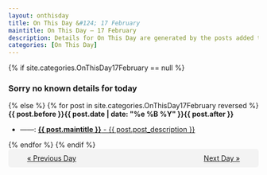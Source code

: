 ```yaml
---
layout: onthisday
title: On This Day &#124; 17 February
maintitle: On This Day — 17 February
description: Details for On This Day are generated by the posts added to the website so the content is subject to changes/updates over time.
categories: [On This Day]
---
```


{% if site.categories.OnThisDay17February == null %}
<h3>Sorry no known details for today</h3>
{% else %}
{% for post in site.categories.OnThisDay17February reversed %}
<strong>{{ post.before }}{{ post.date | date: "%e %B %Y" }}{{ post.after }}</strong>
<ul>
<li> ——: <a class="{{ post.class }}" href="{{ post.url }}"><strong>{{ post.maintitle }}</strong> - {{ post.post_description }}</a></li>
</ul>
{% endfor %}
{% endif %}

<div style="background-color: #f3f3f3; padding: 10px; border-radius: 5px; text-align: center; display: flex; justify-content: space-evenly;">
<a href="/onthisday/02/02-16">« Previous Day</a>
<span style="visibility:hidden;">[ Visit Leap Year February 29 ]</span>
<a href="/onthisday/02/02-18">Next Day »</a>
</div>
